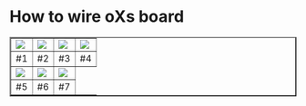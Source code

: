 # How to wire oXs board

<table border="2">
<tr>
<td><img src="https://github.com/pierrotm777/oXs_RP2040_Gps_Baro_Acc_Gyro/blob/main/How_to_Build/oXs_topcms.jpg" border="0"/></td>
<td><img src="https://github.com/pierrotm777/oXs_RP2040_Gps_Baro_Acc_Gyro/blob/main/How_to_Build/oXs_bottomcms.jpg" border="0"/></td>
<td><img src="https://github.com/pierrotm777/oXs_RP2040_Gps_Baro_Acc_Gyro/blob/main/How_to_Build/oXs_ads1115.jpg" border="0"/></td>
<td><img src="https://github.com/pierrotm777/oXs_RP2040_Gps_Baro_Acc_Gyro/blob/main/How_to_Build/oXs_bmp280.jpg" border="0"/></td>
</tr>
<tr>
<td>     #1</td><td>     #2</td><td>     #3</td><td>     #4</td>
</tr>
<tr>
<td><img src="https://github.com/pierrotm777/oXs_RP2040_Gps_Baro_Acc_Gyro/blob/main/How_to_Build/oXs_connectors.jpg" border="0"/></td>
<td><img src="https://github.com/pierrotm777/oXs_RP2040_Gps_Baro_Acc_Gyro/blob/main/How_to_Build/oXs_mpu.jpg" border="0"/></td>
<td><img src="https://github.com/pierrotm777/oXs_RP2040_Gps_Baro_Acc_Gyro/blob/main/How_to_Build/oXs_rp2040.jpg" border="0"/></td>
</tr>
<tr>
<td>     #5</td><td>     #6</td><td>     #7</td>
</tr>
</table>


